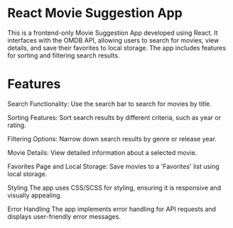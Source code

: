 # React Movie Suggestion App

This is a frontend-only Movie Suggestion App developed using React. It interfaces with the OMDB API, allowing users to search for movies, view details, and save their favorites to local storage. The app includes features for sorting and filtering search results.

# Features

Search Functionality: Use the search bar to search for movies by title.

Sorting Features: Sort search results by different criteria, such as year or rating.

Filtering Options: Narrow down search results by genre or release year.

Movie Details: View detailed information about a selected movie.

Favorites Page and Local Storage: Save movies to a 'Favorites' list using local storage.

Styling
The app uses CSS/SCSS for styling, ensuring it is responsive and visually appealing.

Error Handling
The app implements error handling for API requests and displays user-friendly error messages.
